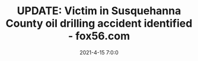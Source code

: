 ---
"title": "UPDATE: Victim in Susquehanna County oil drilling accident identified - fox56.com"
"date": "2021-4-15 7:0:0"
"feed_name": "GOOGLENEWS"
"feed_website": "https://news.google.com/search?q=drilling%2Bincident&hl=en-US&gl=US&ceid=US:en"
"feed_rss": "https://news.google.com/rss/search?q=drilling%2Bincident&hl=en-US&gl=US&ceid=US:en"
"link": "https://fox56.com/news/local/death-of-gas-drilling-worker-injured-in-pennsylvania-probed"
"file": "_posts/-f4a4ad78ce26b8ac7bf2a471d54b200afa182700.md"
"accident": "1"
"drilling": "1"
---